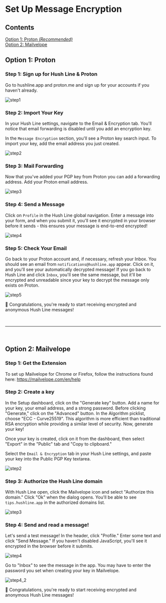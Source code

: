 # Set Up Message Encryption

## Contents

[Option 1: Proton _(Recommended)_](#option-1-proton)<br>
[Option 2: Mailvelope](#option-2-mailvelope)

## Option 1: Proton

### Step 1: Sign up for Hush Line & Proton

Go to hushline.app and proton.me and sign up for your accounts if you haven't already.

![step1](https://github.com/user-attachments/assets/ae83a9a5-9dfb-47cb-9b78-9868aee0c2b2)

### Step 2: Import Your Key

In your Hush Line settings, navigate to the Email & Encryption tab. You'll notice that email forwarding is disabled until you add an encryption key.

In the `Message Encryption` section, you'll see a Proton key search input. To import your key, add the email address you just created.

![step2](https://github.com/user-attachments/assets/74df8729-1aea-4925-871b-fd829af3e79f)

### Step 3: Mail Forwarding

Now that you've added your PGP key from Proton you can add a forwarding address. Add your Proton email address.

![step3](https://github.com/user-attachments/assets/32f2f7be-0414-4da4-97cf-2629790ff690)

### Step 4: Send a Message

Click on `Profile` in the Hush Line global navigation. Enter a message into your form, and when you submit it, you'll see it encrypted in your browser before it sends - this ensures your message is end-to-end encrypted!

![step4](https://github.com/user-attachments/assets/b4af8be5-fd9f-4a36-a7c3-3817e6bf6f56)

### Step 5: Check Your Email

Go back to your Proton account and, if necessary, refresh your Inbox. You should see an email from `notifications@hushline.app` appear. Click on it, and you'll see your automatically decrypted message! If you go back to Hush Line and click `Inbox`, you'll see the same message, but it'll be encrypted and unreadable since your key to decrypt the message only exists on Proton.

![step5](https://github.com/user-attachments/assets/0b1dfb8e-21a2-42a7-9018-c63c5fdf3c69)

🎉 Congratulations, you're ready to start receiving encrypted and anonymous Hush Line messages!

<br>

---

<br>

## Option 2: Mailvelope

### Step 1: Get the Extension

To set up Mailvelope for Chrome or Firefox, follow the instructions found here: https://mailvelope.com/en/help

### Step 2: Create a key

In the Setup dashboard, click on the "Generate key" button. Add a name for your key, your email address, and a strong password. Before clicking "Generate," click on the "Advanced" button. In the Algorithm picklist, choose "ECC - Curve25519". This algorithm is more efficient than traditional RSA encryption while providing a similar level of security. Now, generate your key!

Once your key is created, click on it from the dashboard, then select "Export" in the "Public" tab and "Copy to clipboard."

Select the `Email & Encryption` tab in your Hush Line settings, and paste your key into the Public PGP Key textarea.

![step2](https://github.com/user-attachments/assets/f151eeb2-c567-4733-b90a-2fded08f9a55)

### Step 3: Authorize the Hush Line domain

With Hush Line open, click the Mailvelope icon and select "Authorize this domain." Click "Ok" when the dialog opens. You'll be able to see `tips.hushline.app` in the authorized domains list.

![step3](https://github.com/user-attachments/assets/dd5dadbb-5afe-4ac3-a4f2-126f289ce6dc)

### Step 4: Send and read a message!

Let's send a test message! In the header, click "Profile." Enter some text and click "Send Message." If you haven't disabled JavaScript, you'll see it encrypted in the browser before it submits.

![step4](https://github.com/user-attachments/assets/6f4b6c60-a331-4405-a094-46596bea330b)

Go to "Inbox" to see the message in the app. You may have to enter the password you set when creating your key in Mailvelope.

![step4_2](https://github.com/user-attachments/assets/1cd81ba0-4c54-49e4-8352-2008436984fd)

🎉 Congratulations, you're ready to start receiving encrypted and anonymous Hush Line messages!
